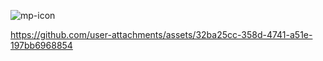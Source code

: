 ![mp-icon](https://github.com/user-attachments/assets/3dbb1e79-d975-4b37-bb6d-8c69a9bad109)


https://github.com/user-attachments/assets/32ba25cc-358d-4741-a51e-197bb6968854


